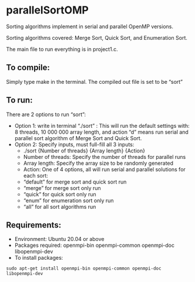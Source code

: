 # parallelSortOMP
Sorting algorithms implement in serial and parallel OpenMP versions.

Sorting algorithms covered: Merge Sort, Quick Sort, and Enumeration Sort.

The main file to run everything is in project1.c.

## To compile:
Simply type make in the terminal. The compiled out file is set to be
“sort”

## To run:
There are 2 options to run “sort”:
- Option 1: write in terminal “./sort” : This will run the default settings with: 8
threads, 10 000 000 array length, and action “d” means run serial and parallel sort
algorithm of Merge Sort and Quick Sort.
- Option 2: Specify inputs, must full-fill all 3 inputs:
  - ./sort {Number of threads} {Array length} {Action}
  - Number of threads: Specify the number of threads for parallel runs
  - Array length: Specify the array size to be randomly generated
  - Action: One of 4 options, all will run serial and parallel solutions for each sort:
  - “default” for merge sort and quick sort run
  - “merge” for merge sort only run
  - “quick” for quick sort only run
  - “enum” for enumeration sort only run
  - “all” for all sort algorithms run

## Requirements:
- Environment: Ubuntu 20.04 or above
- Packages required: openmpi-bin openmpi-common openmpi-doc libopenmpi-dev
- To install packages: 
```
sudo apt-get install openmpi-bin openmpi-common openmpi-doc libopenmpi-dev
```
